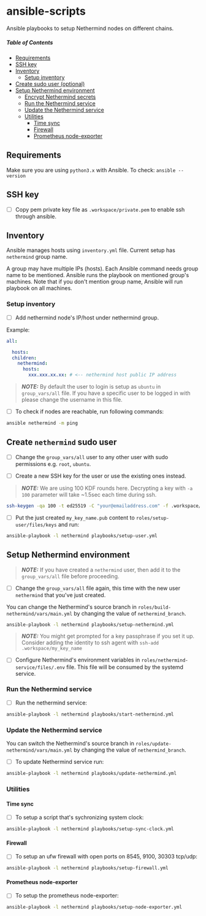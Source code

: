 # ansible-scripts
Ansible playbooks to setup Nethermind nodes on different chains.

##### Table of Contents
  * [Requirements](#requirements)
  * [SSH key](#ssh-key)
  * [Inventory](#inventory)
    + [Setup inventory](#setup-inventory)
  * [Create sudo user (optional)](#create-sudo-user-optional)
  * [Setup Nethermind environment](#setup-nethermind-environment)
    + [Encrypt Nethermind secrets](#encrypt-nethermind-secrets)
    + [Run the Nethermind service](#run-the-nethermind-service)
    + [Update the Nethermind service](#update-the-nethermind-service)
    + [Utilities](#utilities)
      - [Time sync](#time-sync)
      - [Firewall](#firewall)
      - [Prometheus node-exporter](#prometheus-node-exporter)

## Requirements
Make sure you are using `python3.x` with Ansible. To check: `ansible --version`

## SSH key
- [ ] Copy pem private key file as `.workspace/private.pem` to enable ssh through ansible.

## Inventory
Ansible manages hosts using `inventory.yml` file. Current setup has `nethermind` group name.

A group may have multiple IPs (hosts). Each Ansible command needs group name to be mentioned. Ansible runs the playbook on mentioned group's machines. Note that if you don't mention group name, Ansible will run playbook on all machines.

### Setup inventory

- [ ] Add nethermind node's IP/host under nethermind group.

Example:
```yml
all:

  hosts:
  children:
    nethermind:
      hosts:
        xxx.xxx.xx.xx: # <-- nethermind host public IP address
```

> **_NOTE:_** By default the user to login is setup as `ubuntu` in `group_vars/all` file. If you have a specific user to be logged in with please change the username in this file.

- [ ] To check if nodes are reachable, run following commands:

```bash
ansible nethermind -m ping
```

## Create `nethermind` sudo user

- [ ] Change the `group_vars/all` user to any other user with sudo permissions e.g. `root`, `ubuntu`.

- [ ] Create a new SSH key for the user or use the existing ones instead.

> **_NOTE:_** We are using 100 KDF rounds here. Decrypting a key with `-a 100` parameter will take ~1.5sec each time during ssh.

```bash
ssh-keygen -qa 100 -t ed25519 -C "your@emailaddress.com" -f .workspace/my_key_name
```
- [ ] Put the just created `my_key_name.pub` content to `roles/setup-user/files/keys` and run:

```bash
ansible-playbook -l nethermind playbooks/setup-user.yml
```

## Setup Nethermind environment

> **_NOTE:_** If you have created a `nethermind` user, then add it to the `group_vars/all` file before proceeding.

- [ ] Change the `group_vars/all` file again, this time with the new user `nethermind` that you've just created.

You can change the Nethermind's source branch in `roles/build-nethermind/vars/main.yml` by changing the value of `nethermind_branch`.

```bash
ansible-playbook -l nethermind playbooks/setup-nethermind.yml
```

> **_NOTE:_** You might get prompted for a key passphrase if you set it up. Consider adding the identity to ssh agent with `ssh-add .workspace/my_key_name`

- [ ] Configure Nethermind's environment variables in `roles/nethermind-service/files/.env` file. This file will be consumed by the systemd service.

### Run the Nethermind service

- [ ] Run the nethermind service:

```bash
ansible-playbook -l nethermind playbooks/start-nethermind.yml
```

### Update the Nethermind service

You can switch the Nethermind's source branch in `roles/update-nethermind/vars/main.yml` by changing the value of `nethermind_branch`. 

- [ ] To update Nethermind service run:

```bash
ansible-playbook -l nethermind playbooks/update-nethermind.yml
```

### Utilities

#### Time sync

- [ ] To setup a script that's sychronizing system clock:

```bash
ansible-playbook -l nethermind playbooks/setup-sync-clock.yml
```

#### Firewall

- [ ] To setup an ufw firewall with open ports on 8545, 9100, 30303 tcp/udp:

```bash
ansible-playbook -l nethermind playbooks/setup-firewall.yml
```

#### Prometheus node-exporter

- [ ] To setup the prometheus node-exporter:

```bash
ansible-playbook -l nethermind playbooks/setup-node-exporter.yml
```
